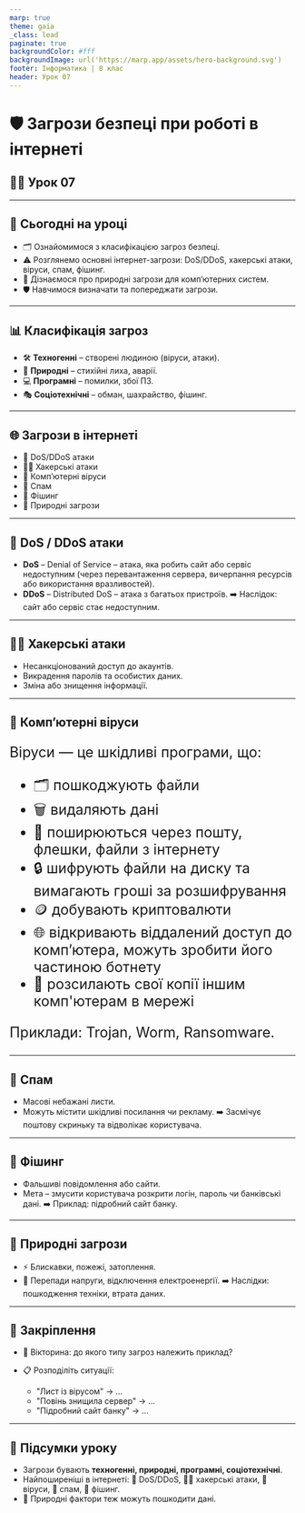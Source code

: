 ```yaml
---
marp: true
theme: gaia
_class: lead
paginate: true
backgroundColor: #fff
backgroundImage: url('https://marp.app/assets/hero-background.svg')
footer: Інформатика | 8 клас
header: Урок 07
---
```


<style>

.grid-container {
  display: grid;
  grid-template-columns: 50% 50%;
  align-items: start;
}
.text-left {
  text-align: left;
  padding: 5px;
}
.image-center {
  max-width: 100%; /* Ensures the image scales within its space */
  height: auto;
  text-align: center;
  display: flex;
  align-items: center;
  justify-content: center;
}

.text-large {
  font-size: 40px;
}

.text-medium {
  font-size: 30px;
}

.text-medium-small {
  font-size: 25px;
}

.text-small {
  font-size: 18px;
}

.text-tiny {
  font-size: 14px;
}

.card {
  border: 2px solid #333;
  border-radius: 12px;
  padding: 15px;
}

</style>

# 🛡️ Загрози безпеці при роботі в інтернеті

## 🏫🌐 Урок **07**

---

## 📘 Сьогодні на уроці

* 🗂️ Ознайомимося з класифікацією загроз безпеці.
* ⚠️ Розглянемо основні інтернет-загрози: DoS/DDoS, хакерські атаки, віруси, спам, фішинг.
* 🌋 Дізнаємося про природні загрози для комп’ютерних систем.
* 🛡️ Навчимося визначати та попереджати загрози.

---

## 📊 Класифікація загроз

* 🛠️ **Техногенні** – створені людиною (віруси, атаки).
* 🌋 **Природні** – стихійні лиха, аварії.
* 💻 **Програмні** – помилки, збої ПЗ.
* 🎭 **Соціотехнічні** – обман, шахрайство, фішинг.

---

## 🌐 Загрози в інтернеті

* 🚨 DoS/DDoS атаки
* 🕵️‍♂️ Хакерські атаки
* 🦠 Комп’ютерні віруси
* 📩 Спам
* 🎣 Фішинг
* 🌋 Природні загрози

---

## 🚨 DoS / DDoS атаки

* **DoS** – Denial of Service – атака, яка робить сайт або сервіс недоступним (через перевантаження сервера, вичерпання ресурсів або використання вразливостей).
* **DDoS** – Distributed DoS – атака з багатьох пристроїв.
  ➡️ Наслідок: сайт або сервіс стає недоступним.

---

## 🕵️‍♂️ Хакерські атаки

* Несанкціонований доступ до акаунтів.
* Викрадення паролів та особистих даних.
* Зміна або знищення інформації.

---

## 🦠 Комп’ютерні віруси

<section class="text-medium-small">

Віруси — це шкідливі програми, що:

* 🗂️ пошкоджують файли
* 🗑️ видаляють дані
* 📧 поширюються через пошту, флешки, файли з інтернету
* 🔒 шифрують файли на диску та вимагають гроші за розшифрування
* 🪙 добувають криптовалюти
* 🌐 відкривають віддалений доступ до комп’ютера, можуть зробити його частиною ботнету
* 🔁 розсилають свої копії іншим комп'ютерам в мережі

Приклади: Trojan, Worm, Ransomware.

</section>

---

## 📩 Спам

* Масові небажані листи.
* Можуть містити шкідливі посилання чи рекламу.
  ➡️ Засмічує поштову скриньку та відволікає користувача.

---

## 🎣 Фішинг

* Фальшиві повідомлення або сайти.
* Мета – змусити користувача розкрити логін, пароль чи банківські дані.
  ➡️ Приклад: підробний сайт банку.

---

## 🌋 Природні загрози

* ⚡ Блискавки, пожежі, затоплення.
* 🔌 Перепади напруги, відключення електроенергії.
  ➡️ Наслідки: пошкодження техніки, втрата даних.

---

## 📝 Закріплення

* 🧩 Вікторина: до якого типу загроз належить приклад?
* 📋 Розподіліть ситуації:

  * "Лист із вірусом" → ...
  * "Повінь знищила сервер" → ...
  * "Підробний сайт банку" → ...

---

## 📌 Підсумки уроку

* Загрози бувають **техногенні, природні, програмні, соціотехнічні**.
* Найпоширеніші в інтернеті: 🚨 DoS/DDoS, 🕵️‍♂️ хакерські атаки, 🦠 віруси, 📩 спам, 🎣 фішинг.
* 🌋 Природні фактори теж можуть пошкодити дані.
